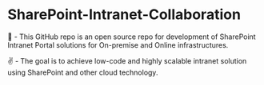 # SharePoint-Intranet-Collaboration
📁 - This GitHub repo is an open source repo for development of SharePoint Intranet Portal solutions for On-premise and Online infrastructures.

✌  - The goal is to achieve low-code and highly scalable intranet solution using SharePoint and other cloud technology.

<a href="https://azarmstorageaccount.blob.core.windows.net/testblob/banner.JPG">
         <img alt="Intranet" src="https://azarmstorageaccount.blob.core.windows.net/testblob/banner.JPG>
      </a>
